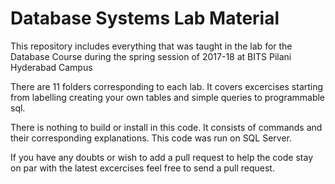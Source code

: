# Database Systems Lab Material
This repository includes everything that was taught in the lab for the Database Course during the spring session of 2017-18 at BITS Pilani Hyderabad Campus

There are 11 folders corresponding to each lab. It covers excercises starting from labelling creating your own tables and simple queries to programmable sql.

There is nothing to build or install in this code. It consists of commands and their corresponding explanations. This code was run on SQL Server.

If you have any doubts or wish to add a pull request to help the code stay on par with the latest excercises feel free to send a pull request.
